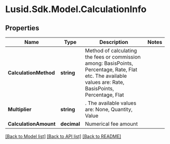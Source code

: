 # Lusid.Sdk.Model.CalculationInfo

## Properties

Name | Type | Description | Notes
------------ | ------------- | ------------- | -------------
**CalculationMethod** | **string** | Method of calculating the fees or commission among: BasisPoints, Percentage, Rate, Flat etc. The available values are: Rate, BasisPoints, Percentage, Flat | 
**Multiplier** | **string** | . The available values are: None, Quantity, Value | 
**CalculationAmount** | **decimal** | Numerical fee amount | 

[[Back to Model list]](../README.md#documentation-for-models) [[Back to API list]](../README.md#documentation-for-api-endpoints) [[Back to README]](../README.md)

